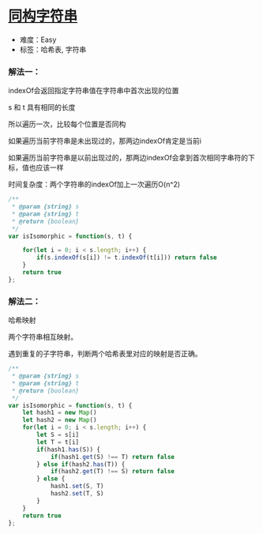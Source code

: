 # [同构字符串](https://leetcode-cn.com/problems/isomorphic-strings/)

- 难度：Easy
- 标签：哈希表, 字符串

### 解法一：
indexOf会返回指定字符串值在字符串中首次出现的位置

s 和 t 具有相同的长度

所以遍历一次，比较每个位置是否同构

如果遍历当前字符串是未出现过的，那两边indexOf肯定是当前i

如果遍历当前字符串是以前出现过的，那两边indexOf会拿到首次相同字串符的下标，值也应该一样

时间复杂度：两个字符串的indexOf加上一次遍历O(n^2)

```js
/**
 * @param {string} s
 * @param {string} t
 * @return {boolean}
 */
var isIsomorphic = function(s, t) {

    for(let i = 0; i < s.length; i++) {
        if(s.indexOf(s[i]) != t.indexOf(t[i])) return false
    }
    return true
};
```

### 解法二：
哈希映射

两个字符串相互映射。

遇到重复的子字符串，判断两个哈希表里对应的映射是否正确。


```js
/**
 * @param {string} s
 * @param {string} t
 * @return {boolean}
 */
var isIsomorphic = function(s, t) {
    let hash1 = new Map()
    let hash2 = new Map()
    for(let i = 0; i < s.length; i++) {
        let S = s[i]
        let T = t[i]
        if(hash1.has(S)) {
            if(hash1.get(S) !== T) return false
        } else if(hash2.has(T)) {
            if(hash2.get(T) !== S) return false
        } else {
            hash1.set(S, T)
            hash2.set(T, S)
        }
    }
    return true
};
```


